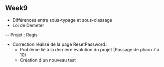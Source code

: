 ## Week9

-   Différences entre sous-typage et sous-classage
-   Loi de Demeter

--
Projet : Regis

-   Correction réalisé de la page ResetPassword :
    -   Problème lié à la dernière évolution du projet (Passage de pharo 7 à 10)
    -   Création d'un nouveau test
